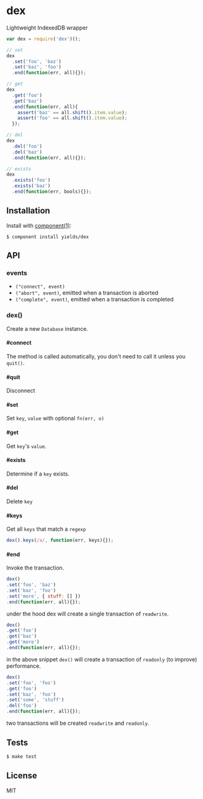 
# dex

  Lightweight IndexedDB wrapper

```js
var dex = require('dex')();

// set
dex
  .set('foo', 'baz')
  .set('baz', 'foo')
  .end(function(err, all){});

// get
dex
  .get('foo')
  .get('baz')
  .end(function(err, all){
    assert('baz' == all.shift().item.value);
    assert('foo' == all.shift().item.value);
  });

// del
dex
  .del('foo')
  .del('baz')
  .end(function(err, all){});

// exists
dex
  .exists('foo')
  .exists('baz')
  .end(function(err, bools){});
```

## Installation

  Install with [component(1)](http://component.io):

    $ component install yields/dex

## API

### events

  - `("connect", event)`
  - `("abort", event)`, emitted when a transaction is aborted
  - `("complete", event)`, emitted when a transaction is completed

### dex()

  Create a new `Database` instance.

#### #connect

  The method is called automatically, you don't need to call
  it unless you `quit()`.

#### #quit

  Disconnect

#### #set

  Set `key`, `value` with optional `fn(err, o)`

#### #get

  Get `key`'s `value`.

#### #exists

  Determine if a `key` exists.

#### #del

  Delete `key`

#### #keys

  Get all `keys` that match a `regexp`

```js
dex().keys(/a/, function(err, keys){});
```

#### #end

  Invoke the transaction.

```js
dex()
.set('foo', 'baz')
.set('baz', 'foo')
.set('more', { stuff: [] })
.end(function(err, all){});
```

  under the hood dex will create a single transaction of `readwrite`.

```js
dex()
.get('foo')
.get('baz')
.get('more')
.end(function(err, all){});
```

  in the above snippet `dex()` will create a transaction
  of `readonly` (to improve) performance.

```js
dex()
.set('foo', 'foo')
.get('foo')
.set('baz', 'foo')
.set('some', 'stuff')
.del('foo')
.end(function(err, all){});
```

  two transactions will be created `readwrite` and `readonly`.

## Tests

```bash
$ make test
```

## License

  MIT
